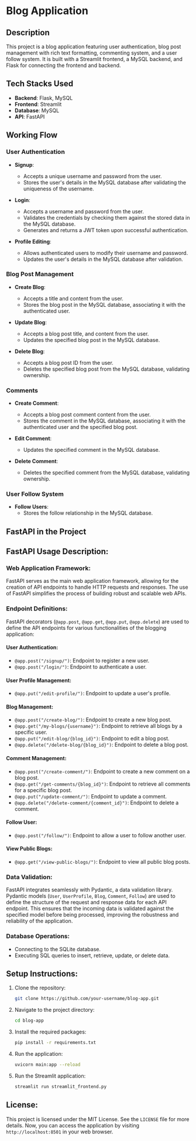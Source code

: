 # Blog Application

## Description

This project is a blog application featuring user authentication, blog post management with rich text formatting, commenting system, and a user follow system. It is built with a Streamlit frontend, a MySQL backend, and Flask for connecting the frontend and backend.

## Tech Stacks Used

- **Backend**: Flask, MySQL
- **Frontend**: Streamlit
- **Database**: MySQL
- **API**: FastAPI


## Working Flow 
### User Authentication

- **Signup**: 
    - Accepts a unique username and password from the user.
    - Stores the user's details in the MySQL database after validating the uniqueness of the username.
  
- **Login**: 
    - Accepts a username and password from the user.
    - Validates the credentials by checking them against the stored data in the MySQL database.
    - Generates and returns a JWT token upon successful authentication.
  
- **Profile Editing**: 
    - Allows authenticated users to modify their username and password.
    - Updates the user's details in the MySQL database after validation.

### Blog Post Management

- **Create Blog**: 
    - Accepts a title and content from the user.
    - Stores the blog post in the MySQL database, associating it with the authenticated user.

- **Update Blog**: 
    - Accepts a blog post title, and content from the user.
    - Updates the specified blog post in the MySQL database.

- **Delete Blog**: 
    - Accepts a blog post ID from the user.
    - Deletes the specified blog post from the MySQL database, validating ownership.

### Comments

- **Create Comment**: 
    - Accepts a blog post comment content from the user.
    - Stores the comment in the MySQL database, associating it with the authenticated user and the specified blog post.

- **Edit Comment**: 
    - Updates the specified comment in the MySQL database.

- **Delete Comment**: 
    - Deletes the specified comment from the MySQL database, validating ownership.

### User Follow System

- **Follow Users**: 
    - Stores the follow relationship in the MySQL database.

## FastAPI in the Project

## FastAPI Usage Description:

### Web Application Framework:

FastAPI serves as the main web application framework, allowing for the creation of API endpoints to handle HTTP requests and responses. The use of FastAPI simplifies the process of building robust and scalable web APIs.

### Endpoint Definitions:

FastAPI decorators (`@app.post`, `@app.get`, `@app.put`, `@app.delete`) are used to define the API endpoints for various functionalities of the blogging application:

#### User Authentication:

- `@app.post("/signup/")`: Endpoint to register a new user.
- `@app.post("/login/")`: Endpoint to authenticate a user.

#### User Profile Management:

- `@app.put("/edit-profile/")`: Endpoint to update a user's profile.

#### Blog Management:

- `@app.post("/create-blog/")`: Endpoint to create a new blog post.
- `@app.get("/my-blogs/{username}")`: Endpoint to retrieve all blogs by a specific user.
- `@app.put("/edit-blog/{blog_id}")`: Endpoint to edit a blog post.
- `@app.delete("/delete-blog/{blog_id}")`: Endpoint to delete a blog post.

#### Comment Management:

- `@app.post("/create-comment/")`: Endpoint to create a new comment on a blog post.
- `@app.get("/get-comments/{blog_id}")`: Endpoint to retrieve all comments for a specific blog post.
- `@app.put("/update-comment/")`: Endpoint to update a comment.
- `@app.delete("/delete-comment/{comment_id}")`: Endpoint to delete a comment.

#### Follow User:

- `@app.post("/follow/")`: Endpoint to allow a user to follow another user.

#### View Public Blogs:

- `@app.get("/view-public-blogs/")`: Endpoint to view all public blog posts.

### Data Validation:

FastAPI integrates seamlessly with Pydantic, a data validation library. Pydantic models (`User`, `UserProfile`, `Blog`, `Comment`, `Follow`) are used to define the structure of the request and response data for each API endpoint. This ensures that the incoming data is validated against the specified model before being processed, improving the robustness and reliability of the application.

### Database Operations:

- Connecting to the SQLite database.
- Executing SQL queries to insert, retrieve, update, or delete data.

## Setup Instructions:

1. Clone the repository:

    ```bash
    git clone https://github.com/your-username/blog-app.git
    ```

2. Navigate to the project directory:

    ```bash
    cd blog-app
    ```

3. Install the required packages:

    ```bash
    pip install -r requirements.txt
    ```

4. Run the application:

    ```bash
    uvicorn main:app --reload
    ```
5. Run the Streamlit application:

    ```bash
    streamlit run streamlit_frontend.py
    ```

## License:

This project is licensed under the MIT License. See the `LICENSE` file for more details.
Now, you can access the application by visiting `http://localhost:8501` in your web browser.
